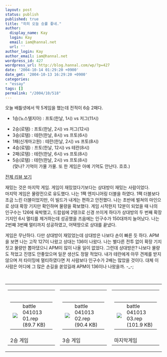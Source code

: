 ```yaml
---
layout: post
status: publish
published: true
title: "히히 오늘 승률 좋네."
author:
  display_name: Kay
  login: Kay
  email: iam@hannal.net
  url: ''
author_login: Kay
author_email: iam@hannal.net
wordpress_id: 427
wordpress_url: http://blog.hannal.com/wp/?p=427
date: '2004-10-14 01:29:20 +0900'
date_gmt: '2004-10-13 16:29:20 +0900'
categories:
- "essay"
tags: []
permalink: "/2004/10/518"
---
```

<p>오늘 배틀넷에서 딱 5게임을 했는데 전적이 6승 2패다.</p>
<ul>
<li />1승(노스텔지아) : 프토(<span class=key1 onclick=keyword_open('./kview.php?kd=%C7%D1%B3%AF')>한날</span>, 1시) vs 저그(11시)</p>
<li />2승(로템) : 프토(<span class=key1 onclick=keyword_open('./kview.php?kd=%C7%D1%B3%AF')>한날</span>, 2시) vs 저그(12시)
<li />3승(로템) : 테란(<span class=key1 onclick=keyword_open('./kview.php?kd=%C7%D1%B3%AF')>한날</span>, 8시) vs 프토(6시)
<li />1패(신개마고원) : 테란(<span class=key1 onclick=keyword_open('./kview.php?kd=%C7%D1%B3%AF')>한날</span>, 2시) vs 프토(8시)
<li />4승(로템) : 프토(<span class=key1 onclick=keyword_open('./kview.php?kd=%C7%D1%B3%AF')>한날</span>, 12시) vs 테란(8시)
<li />2패(로템) : 테란(<span class=key1 onclick=keyword_open('./kview.php?kd=%C7%D1%B3%AF')>한날</span>, 6시) vs 프토(8시)
<li />5승(로템) : 테란(<span class=key1 onclick=keyword_open('./kview.php?kd=%C7%D1%B3%AF')>한날</span>, 2시) vs 프토(8시)<br />
(맞나? 기억이 가물 가물. 또 한 게임은 아예 기억도 안난다. 흐흐.)</ul>
<p></p>
<div id=div5181a style=display:block><a href=# onclick="layer_toggle(document.getElementById('div5181a')); layer_toggle(document.getElementById('div5181b')); return false; "> 전체 리뷰 보기 </a></div>
<div id=div5181b style=display:none ><a href=# onclick="layer_toggle(document.getElementById('div5181a')); layer_toggle(document.getElementById('div5181b'));return false;"> 너무 길다. 닫자 </a> <br />
첫 번째 게임과 두 번째 게임은 매우 가난한 하드코어 질럿 러쉬를 하였다. 7파일런, 7.5프로브 정찰, 8게이트웨이 빌드였기 때문에 일꾼이 대단히 적어 매우 자원이 안모이는 상황이었다. 운이 따른 점은 저그가 내 본진에서 거리가 가까웠다는 것! 나는 초반 질럿으로 상대방 드론을 잡거나 확장 기지를 파괴하며 쉽게 이겼다.</p>
<p>세 번째 게임은 나의 맵핵같은 게임 운영이 승리를 가져왔다. 초반에 나는 상대의 몰래 로보틱스 건물을 발견했다. 물론, 건물을 발견하기에 앞서 프토의 본진 위치가 바로 옆이라 빠르게 엔지니어링 베이를 건설한 뒤 터렛으로 안전하고 기지를 보호한 뒤 상대의 리버 공격을 무난히 막은 뒤 확장을 하며 벌쳐 4기와 탱크 2개, SCV 3기로 조이기를 들어갔다. 상대방 앞마당을 취소시키고 앞마당에서 조이기를 들어가는 순간, 상대의 다크 템플러가 드랍되었고 SCV를 동원하여 방어에 성공하자 상대의 GG. 흐흐.</p>
<p>네 번째 게임은 초반에 상대방의 리버에 이리 저리 시달리느라 돈도 못캐고 멀티가 늦어져 무난히 진 게임이다. 드래군 압박이 너무 약한 걸 보고 리버를 예상하긴 했는데 팩토리 증설과 확장 커맨드 센터 건설 중이라 손이 느린 나는 리버 드랍에 너무 늦게 대처한 것이다. 흑흑.</p>
<p>다섯 번째 게임은 힘싸움 게임이었다. 나는 초반 옵저버 테크를 타는 척 하고 정찰 온 SCV를 잡자마자 리버 테크를 탔다. 초반 드래군으로 압박을 가하면서 마치 정석 빌드인 척하고 리버 공격을 갔는데 이득은 보지 못하고 본전치기만 했다. SCV 몇 기와 탱크 하나, 벌쳐 2기 정도는 잡았지만 나의 초반 드래군과 리버가 잡힌 것이다. 그리고 리버 컨트롤과 드래군 생산을 하느라 일꾼을 많이 못뽑아서 가난한 상태였고, 상대의 2탱크 드랍에 내 일꾼 몇기와 드래군이 잡혔다. 그래서 본전치기. 리버가 잡히자마자 생산 해둔 드래군을 앞마당 앞에 배치하고 넥서스를 건설했다. 추가 리버 드랍을 가면서 옵저버로 보니 상대의 확장 기지가 나보다 빠른 상태! 일꾼도 많아보였다. 난 두 번째 리버 드랍에서 좀 더 재미를 본 뒤에 게이트웨이를 늘리며 힘 싸움을 하였다. 프로브가 적어서 미네랄보다 가스가 남았고, 그래서 싸이오닉 스톰 개발과 함께 하템을 생산하여 힘 싸움을 대비했다. 그리고 3차례의 힘싸움을 모두 이겼다. 나는 그 과정에서 확장 기지 2개를 늘리며 하템 드랍으로 상대의 SCV 1부대 정도를 잡았고, 상대방은 마지막 힘 싸움에서 패배하며 생산된 나의 2기의 캐리어를 보더니 GG.</p>
<p>여섯 번째 게임은 방심이 부른 패배였다. 상대의 드래군 드랍에 허무하게 GG. 흑흑.</p>
<p>일곱 번째 게임은 무슨 내용인지 기억이 안난다.</p></div>
<p>재밌는 것은 마지막 게임. 게임이 재밌었다기보다는 상대방이 재밌는 사람이었다.<br />
마지막 게임은 물량전으로 유도했다. 나는 1팩 엔지니어링 더블을 하였다. 1팩 더블보다 조금 느린 더블이었지만, 이 빌드가 내게는 편하고 안전했다. 나는 초반에 벌쳐의 마인으로 상대 확장 기지만 확인하며 물량을 확보했다. 게임 시작한지 12분이 되었을 때 나의 인구수는 126에 육박했고, 드랍쉽에 2탱크로 신경 쓰이게 하다가 상대방의 두 번째 확장 기지인 6시 멀티를 제거하는데 성공했을 즈음에는 인구수가 150대까지 늘어났다. 나는 2번째 3번째 멀티까지 성공하였고, 어택땅으로 상대를 끝냈다.</p>
<p>게임은 무난하다. 다만 상대방이 재밌었는데 상대방은 나보다 손이 빠른 듯 하다. APM을 보면 나는 고작 127이 나왔고 상대는 136이 나왔다. 나는 별다른 전투 없이 확장 기지 짓고 물량만 뽑아댔으니 APM이 많이 나올 일이 없었다. 그런데 상대방은? 나보다 물량도 적었고 진영도 안좋았으며 일꾼 생산도 정말 적었다. 내가 테란에게 아무 견제를 받지 않으며 저 타이밍에 멀티하였다면 저 사람보다 인구수가 2배는 많았을 것이다. 대체 이 사람은 어디에 그 많은 손길을 쏟았길래 APM이 136이나 나왔을까. -_-;</p>
<p><center><br />
<table cellpadding="0" cellspacing="0">
<tr>
<td>
<table>
<tr>
<td><center><br />
<table class="ib" onclick="location.href='http://blog.hannal.com/down.php?attachname=910310.rep'">
<tr>
<td><img src="http://blog.hannal.com/images/icon/file.gif"></td>
<td class="centerphoto">battle 041013 01.rep (89.7 KB)</td>
</tr>
</table>
<p></center></td>
</tr>
<tr>
<td class="centerphoto">2승 게임 </td>
</tr>
</table>
</td>
<td>
<table>
<tr>
<td><center><br />
<table class="ib" onclick="location.href='http://blog.hannal.com/down.php?attachname=082870.rep'">
<tr>
<td><img src="http://blog.hannal.com/images/icon/file.gif"></td>
<td class="centerphoto">battle 041013 02.rep (90.4 KB)</td>
</tr>
</table>
<p></center></td>
</tr>
<tr>
<td class="centerphoto">3승 게임 </td>
</tr>
</table>
</td>
<td>
<table>
<tr>
<td><center><br />
<table class="ib" onclick="location.href='http://blog.hannal.com/down.php?attachname=537980.rep'">
<tr>
<td><img src="http://blog.hannal.com/images/icon/file.gif"></td>
<td class="centerphoto">battle 041013 03.rep (101.9 KB)</td>
</tr>
</table>
<p></center></td>
</tr>
<tr>
<td class="centerphoto">마지막게임 </td>
</tr>
</table>
</td>
</tr>
</table>
<p></center></p>
